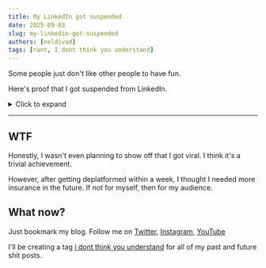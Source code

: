 ```yaml
---
title: My LinkedIn got suspended
date: 2025-09-03
slug: my-linkedin-got-suspended
authors: [neldivad]
tags: [rant, I dont think you understand]
---
```


Some people just don't like other people to have fun. 

Here's proof that I got suspended from LinkedIn.


<!--truncate-->

<details>
  <summary>Click to expand</summary>
  ![](wtf.JPG)
  ![](wtf1.JPG)
  ![](wtf2.JPG)
</details>

--- 
## WTF
Honestly, I wasn't even planning to show off that I got viral. I think it's a trivial achievement. 

However, after getting deplatformed within a week, I thought I needed more insurance in the future. If not for myself, then for my audience. 

## What now?

Just bookmark my blog. Follow me on [Twitter](https://twitter.com/nelvOfficial), [Instagram](https://www.instagram.com/divadlen/), [YouTube](https://www.youtube.com/@nelvOfficial)

I'll be creating a tag [i dont think you understand](tags/i-dont-think-you-understand) for all of my past and future shit posts. 

